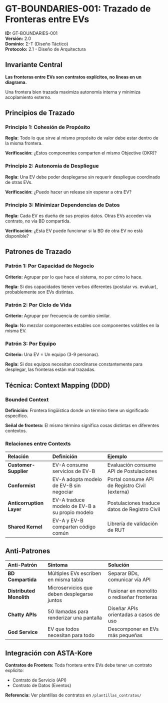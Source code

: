 # GT-BOUNDARIES-001: Trazado de Fronteras entre EVs

**ID:** GT-BOUNDARIES-001  
**Versión:** 2.0  
**Dominio:** Σ-T (Diseño Táctico)  
**Protocolo:** 2.1 - Diseño de Arquitectura

## Invariante Central

**Las fronteras entre EVs son contratos explícitos, no líneas en un diagrama.**

Una frontera bien trazada maximiza autonomía interna y minimiza acoplamiento externo.

## Principios de Trazado

### Principio 1: Cohesión de Propósito

**Regla:** Todo lo que sirve al mismo propósito de valor debe estar dentro de la misma frontera.

**Verificación:** ¿Estos componentes comparten el mismo Objective (OKR)?

### Principio 2: Autonomía de Despliegue


**Regla:** Una EV debe poder desplegarse sin requerir despliegue coordinado de otras EVs.

**Verificación:** ¿Puedo hacer un release sin esperar a otra EV?

### Principio 3: Minimizar Dependencias de Datos

**Regla:** Cada EV es dueña de sus propios datos. Otras EVs acceden vía contrato, no vía BD compartida.

**Verificación:** ¿Esta EV puede funcionar si la BD de otra EV no está disponible?

## Patrones de Trazado

### Patrón 1: Por Capacidad de Negocio

**Criterio:** Agrupar por lo que hace el sistema, no por cómo lo hace.

**Regla:** Si dos capacidades tienen verbos diferentes (postular vs. evaluar), probablemente son EVs distintas.

### Patrón 2: Por Ciclo de Vida

**Criterio:** Agrupar por frecuencia de cambio similar.

**Regla:** No mezclar componentes estables con componentes volátiles en la misma EV.

### Patrón 3: Por Equipo

**Criterio:** Una EV = Un equipo (3-9 personas).

**Regla:** Si dos equipos necesitan coordinarse constantemente para desplegar, las fronteras están mal trazadas.

## Técnica: Context Mapping (DDD)

### Bounded Context

**Definición:** Frontera lingüística donde un término tiene un significado específico.

**Señal de frontera:** El mismo término significa cosas distintas en diferentes contextos.

### Relaciones entre Contexts

| Relación | Definición | Ejemplo |
|:---|:---|:---|
| **Customer-Supplier** | EV-A consume servicios de EV-B | Evaluación consume API de Postulaciones |
| **Conformist** | EV-A adopta modelo de EV-B sin negociar | Portal consume API de Registro Civil (externa) |
| **Anticorruption Layer** | EV-A traduce modelo de EV-B a su propio modelo | Postulaciones traduce datos de Registro Civil |
| **Shared Kernel** | EV-A y EV-B comparten código común | Librería de validación de RUT |

## Anti-Patrones

| Anti-Patrón | Síntoma | Solución |
|:---|:---|:---|
| **BD Compartida** | Múltiples EVs escriben en misma tabla | Separar BDs, comunicar vía API |
| **Distributed Monolith** | Microservicios que deben desplegarse juntos | Fusionar en monolito o rediseñar fronteras |
| **Chatty APIs** | 50 llamadas para renderizar una pantalla | Diseñar APIs orientadas a casos de uso |
| **God Service** | EV que todos necesitan para todo | Descomponer en EVs más pequeñas |

## Integración con ASTA-Kore

**Contratos de Frontera:** Toda frontera entre EVs debe tener un contrato explícito:

- Contrato de Servicio (API)
- Contrato de Datos (Eventos)

**Referencia:** Ver plantillas de contratos en `/plantillas_contratos/`
